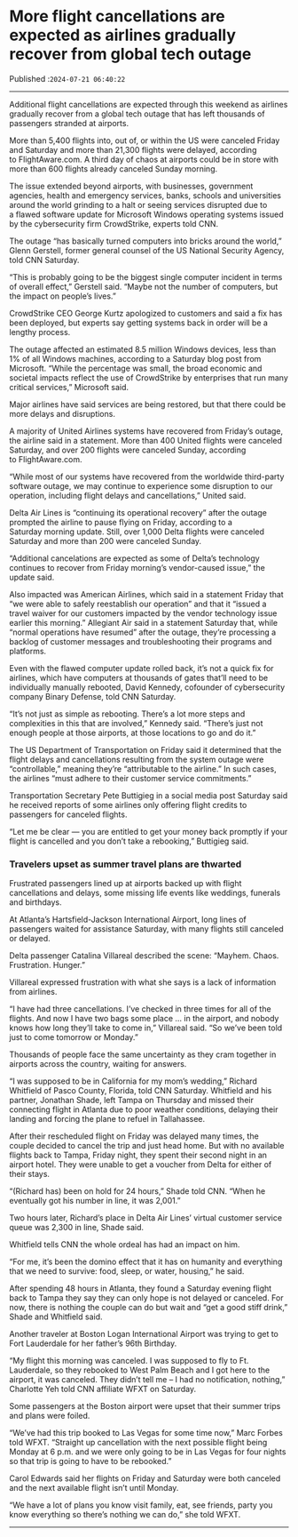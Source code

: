 # More flight cancellations are expected as airlines gradually recover from global tech outage

Published :`2024-07-21 06:40:22`

---

Additional flight cancellations are expected through this weekend as airlines gradually recover from a global tech outage that has left thousands of passengers stranded at airports.

More than 5,400 flights into, out of, or within the US were canceled Friday and Saturday and more than 21,300 flights were delayed, according to FlightAware.com. A third day of chaos at airports could be in store with more than 600 flights already canceled Sunday morning.

The issue extended beyond airports, with businesses, government agencies, health and emergency services, banks, schools and universities around the world grinding to a halt or seeing services disrupted due to a flawed software update for Microsoft Windows operating systems issued by the cybersecurity firm CrowdStrike, experts told CNN.

The outage “has basically turned computers into bricks around the world,” Glenn Gerstell, former general counsel of the US National Security Agency, told CNN Saturday.

“This is probably going to be the biggest single computer incident in terms of overall effect,” Gerstell said. “Maybe not the number of computers, but the impact on people’s lives.”

CrowdStrike CEO George Kurtz apologized to customers and said a fix has been deployed, but experts say getting systems back in order will be a lengthy process.

The outage affected an estimated 8.5 million Windows devices, less than 1% of all Windows machines, according to a Saturday blog post from Microsoft. “While the percentage was small, the broad economic and societal impacts reflect the use of CrowdStrike by enterprises that run many critical services,” Microsoft said.

Major airlines have said services are being restored, but that there could be more delays and disruptions.

A majority of United Airlines systems have recovered from Friday’s outage, the airline said in a statement. More than 400 United flights were canceled Saturday, and over 200 flights were canceled Sunday, according to FlightAware.com.

“While most of our systems have recovered from the worldwide third-party software outage, we may continue to experience some disruption to our operation, including flight delays and cancellations,” United said.

Delta Air Lines is “continuing its operational recovery” after the outage prompted the airline to pause flying on Friday, according to a Saturday morning update. Still, over 1,000 Delta flights were canceled Saturday and more than 200 were canceled Sunday.

“Additional cancelations are expected as some of Delta’s technology continues to recover from Friday morning’s vendor-caused issue,” the update said.

Also impacted was American Airlines, which said in a statement  Friday that “we were able to safely reestablish our operation” and that it “issued a travel waiver for our customers impacted by the vendor technology issue earlier this morning.” Allegiant Air said in a statement Saturday that, while “normal operations have resumed” after the outage, they’re processing a backlog of customer messages and troubleshooting their programs and platforms.

Even with the flawed computer update rolled back, it’s not a quick fix for airlines, which have computers at thousands of gates that’ll need to be individually manually rebooted, David Kennedy, cofounder of cybersecurity company Binary Defense, told CNN Saturday.

“It’s not just as simple as rebooting. There’s a lot more steps and complexities in this that are involved,” Kennedy said. “There’s just not enough people at those airports, at those locations to go and do it.”

The US Department of Transportation on Friday said it determined that the flight delays and cancellations resulting from the system outage were “controllable,” meaning they’re “attributable to the airline.” In such cases, the airlines “must adhere to their customer service commitments.”

Transportation Secretary Pete Buttigieg in a social media post Saturday said he received reports of some airlines only offering flight credits to passengers for canceled flights.

“Let me be clear — you are entitled to get your money back promptly if your flight is cancelled and you don’t take a rebooking,” Buttigieg said.

### Travelers upset as summer travel plans are thwarted

Frustrated passengers lined up at airports backed up with flight cancellations and delays, some missing life events like weddings, funerals and birthdays.

At Atlanta’s Hartsfield-Jackson International Airport, long lines of passengers waited for assistance Saturday, with many flights still canceled or delayed.

Delta passenger Catalina Villareal described the scene: “Mayhem. Chaos. Frustration. Hunger.”

Villareal expressed frustration with what she says is a lack of information from airlines.

“I have had three cancellations. I’ve checked in three times for all of the flights. And now I have two bags some place … in the airport, and nobody knows how long they’ll take to come in,” Villareal said. “So we’ve been told just to come tomorrow or Monday.”

Thousands of people face the same uncertainty as they cram together in airports across the country, waiting for answers.

“I was supposed to be in California for my mom’s wedding,” Richard Whitfield of Pasco County, Florida, told CNN Saturday. Whitfield and his partner, Jonathan Shade, left Tampa on Thursday and missed their connecting flight in Atlanta due to poor weather conditions, delaying their landing and forcing the plane to refuel in Tallahassee.

After their rescheduled flight on Friday was delayed many times, the couple decided to cancel the trip and just head home. But with no available flights back to Tampa, Friday night, they spent their second night in an airport hotel. They were unable to get a voucher from Delta for either of their stays.

“(Richard has) been on hold for 24 hours,” Shade told CNN. “When he eventually got his number in line, it was 2,001.”

Two hours later, Richard’s place in Delta Air Lines’ virtual customer service queue was 2,300 in line, Shade said.

Whitfield tells CNN the whole ordeal has had an impact on him.

“For me, it’s been the domino effect that it has on humanity and everything that we need to survive: food, sleep, or water, housing,” he said.

After spending 48 hours in Atlanta, they found a Saturday evening flight back to Tampa they say they can only hope is not delayed or canceled. For now, there is nothing the couple can do but wait and “get a good stiff drink,” Shade and Whitfield said.

Another traveler at Boston Logan International Airport was trying to get to Fort Lauderdale for her father’s 96th Birthday.

“My flight this morning was canceled. I was supposed to fly to Ft. Lauderdale, so they rebooked to West Palm Beach and I got here to the airport, it was canceled. They didn’t tell me – I had no notification, nothing,” Charlotte Yeh told CNN affiliate WFXT on Saturday.

Some passengers at the Boston airport were upset that their summer trips and plans were foiled.

“We’ve had this trip booked to Las Vegas for some time now,” Marc Forbes told WFXT. “Straight up cancellation with the next possible flight being Monday at 6 p.m. and we were only going to be in Las Vegas for four nights so that trip is going to have to be rebooked.”

Carol Edwards said her flights on Friday and Saturday were both canceled and the next available flight isn’t until Monday.

“We have a lot of plans you know visit family, eat, see friends, party you know everything so there’s nothing we can do,” she told WFXT.

---

